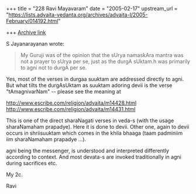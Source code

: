 +++
title = "228 Ravi Mayavaram"
date = "2005-02-17"
upstream_url = "https://lists.advaita-vedanta.org/archives/advaita-l/2005-February/014192.html"

+++
[Archive link](https://lists.advaita-vedanta.org/archives/advaita-l/2005-February/014192.html)

S Jayanarayanan wrote:
> My Guruji was of the opinion that the sUrya namaskAra mantra was
> not a prayer to sUrya per se, just as the durgA sUktam.h was
> primarily to agni not to durgA per se.

Yes, most  of the verses in durgaa suuktam are addressed directly to 
agni. But what tilts the durgAsUktam  as suuktam adoring devii is the 
verse "tAmagnivarNam" -- please see the meaning at

http://www.escribe.com/religion/advaita/m14428.html
http://www.escribe.com/religion/advaita/m14431.html

This is one of the direct sharaNagati verses in veda-s (with the usage 
sharaNamaham prapadye). Here it is done to devii. Other one, again to 
devii occurs in shriisuuktam which comes in the khila bhaaga (taam 
padminiim iim sharaNamaham prapadye ...).

agni being the messenger, is understood and interpreted differently 
according to context.  And most devata-s are invoked traditionally in 
agni during sacrifices etc.



My 2c.

Ravi


